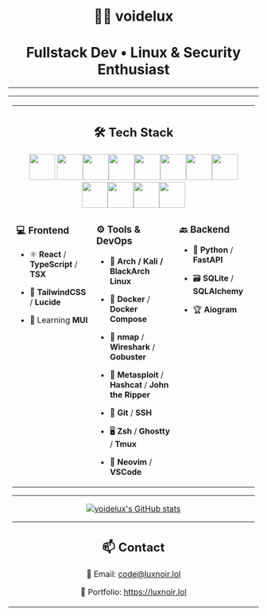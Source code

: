 <h1 align="center">👨‍💻 voidelux</h1>

<h1 align="center"> Fullstack Dev • Linux & Security Enthusiast</h1>

---


<table>
  <tr>
    <td colspan="3" align="center">

<table>
  <tr>
    <td colspan="3" align="center">

## 🛠 Tech Stack

<img src="https://cdn.jsdelivr.net/gh/devicons/devicon@latest/icons/bash/bash-original.svg" width="52" />
<img src="https://cdn.jsdelivr.net/gh/devicons/devicon@latest/icons/tailwindcss/tailwindcss-original.svg" width="52" /><img src="https://cdn.jsdelivr.net/gh/devicons/devicon@latest/icons/docker/docker-original.svg" width="52" /><img src="https://cdn.jsdelivr.net/gh/devicons/devicon@latest/icons/sqlite/sqlite-original.svg" width="52"/><img src="https://cdn.jsdelivr.net/gh/devicons/devicon@latest/icons/fastapi/fastapi-original.svg" width="52" /><img src="https://cdn.jsdelivr.net/gh/devicons/devicon@latest/icons/react/react-original.svg" width="52" /><img src="https://cdn.jsdelivr.net/gh/devicons/devicon@latest/icons/python/python-original.svg" width="52" /><img src="https://cdn.jsdelivr.net/gh/devicons/devicon@latest/icons/figma/figma-original.svg" width="52" /><img src="https://cdn.jsdelivr.net/gh/devicons/devicon@latest/icons/linux/linux-original.svg" width="52" /><img src="https://cdn.jsdelivr.net/gh/devicons/devicon@latest/icons/typescript/typescript-original.svg" width="52" /><img src="https://cdn.jsdelivr.net/gh/devicons/devicon@latest/icons/vscode/vscode-original.svg" width="52" /><img src="https://cdn.jsdelivr.net/gh/devicons/devicon@latest/icons/neovim/neovim-original.svg" width="52" />  </tr>
  <tr>
    <td valign="top">

### 💻 Frontend
- ⚛️ **React** / **TypeScript** / **TSX**  
- 🎨 **TailwindCSS** / **Lucide**  
- 🧪 Learning **MUI**

    </td>
    <td valign="top">

### ⚙️ Tools & DevOps
- 🐧 **Arch / Kali / BlackArch Linux**  
- 🐳 **Docker** / **Docker Compose**  
- 📡 **nmap** / **Wireshark** / **Gobuster**  
- 🔐 **Metasploit** / **Hashcat** / **John the Ripper**  
- 🧪 **Git** / **SSH**  
- 🖥 **Zsh** / **Ghostty** / **Tmux**  
- 🧠 **Neovim** / **VSCode**

    </td>
    <td valign="top">

### 🔙 Backend
- 🐍 **Python** / **FastAPI**  
- 🗃 **SQLite** / **SQLAlchemy**  
- 🏆 **Aiogram**

    </td>
  </tr>
</table>




---

[![voidelux's GitHub stats](https://github-readme-stats.vercel.app/api?username=voidelux&show_icons=true&theme=radical)](https://github.com/anuraghazra/github-readme-stats)




---

## 📫 Contact

 📧 Email: code@luxnoir.lol  
 
 💎 Portfolio: https://luxnoir.lol
